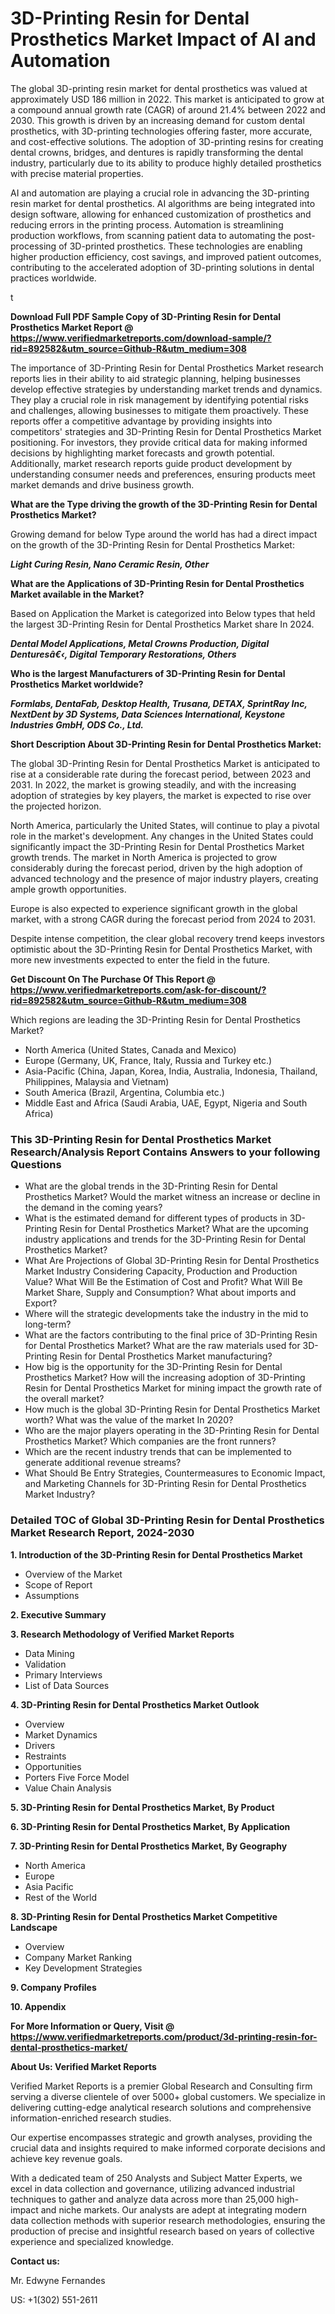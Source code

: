 <meta name="title" content="Global 3D-Printing Resin for Dental Prosthetics Market Impact of AI and Automation"><meta name="description" content="The global 3D-printing resin market for dental prosthetics was valued at approximately USD 186 million in 2022. This market is anticipated to grow at a compound annual"><meta name="title" content="3D-Printing Resin for Dental Prosthetics Market Size, Share, Scope, Trends, Growth, Opportunities, Analysis, Forecast"><h1>3D-Printing Resin for Dental Prosthetics Market Impact of AI and Automation</h1><p>The global 3D-printing resin market for dental prosthetics was valued at approximately USD 186 million in 2022. This market is anticipated to grow at a compound annual growth rate (CAGR) of around 21.4% between 2022 and 2030. This growth is driven by an increasing demand for custom dental prosthetics, with 3D-printing technologies offering faster, more accurate, and cost-effective solutions. The adoption of 3D-printing resins for creating dental crowns, bridges, and dentures is rapidly transforming the dental industry, particularly due to its ability to produce highly detailed prosthetics with precise material properties.</p><p>AI and automation are playing a crucial role in advancing the 3D-printing resin market for dental prosthetics. AI algorithms are being integrated into design software, allowing for enhanced customization of prosthetics and reducing errors in the printing process. Automation is streamlining production workflows, from scanning patient data to automating the post-processing of 3D-printed prosthetics. These technologies are enabling higher production efficiency, cost savings, and improved patient outcomes, contributing to the accelerated adoption of 3D-printing solutions in dental practices worldwide.</p>t</p><p id="" class=""><strong>Download Full PDF Sample Copy of 3D-Printing Resin for Dental Prosthetics Market Report @ <a href="https://www.verifiedmarketreports.com/download-sample/?rid=892582&utm_source=Github-R&utm_medium=308" target="_blank">https://www.verifiedmarketreports.com/download-sample/?rid=892582&utm_source=Github-R&utm_medium=308</a></strong></p><p>The importance of&nbsp;3D-Printing Resin for Dental Prosthetics Market research reports lies in their ability to aid strategic planning, helping businesses develop effective strategies by understanding market trends and dynamics. They play a crucial role in risk management by identifying potential risks and challenges, allowing businesses to mitigate them proactively. These reports offer a competitive advantage by providing insights into competitors' strategies and 3D-Printing Resin for Dental Prosthetics Market positioning. For investors, they provide critical data for making informed decisions by highlighting market forecasts and growth potential. Additionally, market research reports guide product development by understanding consumer needs and preferences, ensuring products meet market demands and drive business growth.</p><p><strong>What are the&nbsp;Type driving the growth of the 3D-Printing Resin for Dental Prosthetics Market?</strong></p><p id="" class="">Growing demand for below Type around the world has had a direct impact on the growth of the 3D-Printing Resin for Dental Prosthetics Market:</p><em><strong>Light Curing Resin, Nano Ceramic Resin, Other</strong></em></p><strong>What are the&nbsp;Applications&nbsp;of 3D-Printing Resin for Dental Prosthetics Market available in the Market?</strong></p><p id="" class="">Based on Application the Market is categorized into Below types that held the largest 3D-Printing Resin for Dental Prosthetics Market share In 2024.</p><em><strong>Dental Model Applications, Metal Crowns Production, Digital Denturesâ€‹, Digital Temporary Restorations, Others</strong></em></p><strong>Who is the largest Manufacturers of 3D-Printing Resin for Dental Prosthetics Market worldwide?</strong></p><p><em><strong>Formlabs, DentaFab, Desktop Health, Trusana, DETAX, SprintRay Inc, NextDent by 3D Systems, Data Sciences International, Keystone Industries GmbH, ODS Co., Ltd.</strong></em></p><p id="" class=""><strong>Short Description About 3D-Printing Resin for Dental Prosthetics Market:</strong></p><p>The global 3D-Printing Resin for Dental Prosthetics Market is anticipated to rise at a considerable rate during the forecast period, between 2023 and 2031. In 2022, the market is growing steadily, and with the increasing adoption of strategies by key players, the market is expected to rise over the projected horizon.</p><p>North America, particularly the United States, will continue to play a pivotal role in the market's development. Any changes in the United States could significantly impact the 3D-Printing Resin for Dental Prosthetics Market growth trends. The market in North America is projected to grow considerably during the forecast period, driven by the high adoption of advanced technology and the presence of major industry players, creating ample growth opportunities.</p><p>Europe is also expected to experience significant growth in the global market, with a strong CAGR during the forecast period from 2024 to 2031.</p><p>Despite intense competition, the clear global recovery trend keeps investors optimistic about the 3D-Printing Resin for Dental Prosthetics Market, with more new investments expected to enter the field in the future.</p><p id="" class=""><strong>Get Discount On The Purchase Of This Report @ <a href="https://www.verifiedmarketreports.com/ask-for-discount/?rid=892582&utm_source=Github-R&utm_medium=308" target="_blank">https://www.verifiedmarketreports.com/ask-for-discount/?rid=892582&utm_source=Github-R&utm_medium=308</a></strong></p>Which regions are leading the 3D-Printing Resin for Dental Prosthetics Market?</p><ul><li>North America (United States, Canada and Mexico)</li><li>Europe (Germany, UK, France, Italy, Russia and Turkey etc.)</li><li>Asia-Pacific (China, Japan, Korea, India, Australia, Indonesia, Thailand, Philippines, Malaysia and Vietnam)</li><li>South America (Brazil, Argentina, Columbia etc.)</li><li>Middle East and Africa (Saudi Arabia, UAE, Egypt, Nigeria and South Africa)</li></ul><h3 id="" class="">This 3D-Printing Resin for Dental Prosthetics Market Research/Analysis Report Contains Answers to your following Questions</h3><ul><li>What are the global trends in the 3D-Printing Resin for Dental Prosthetics Market? Would the market witness an increase or decline in the demand in the coming years?</li><li>What is the estimated demand for different types of products in 3D-Printing Resin for Dental Prosthetics Market? What are the upcoming industry applications and trends for the 3D-Printing Resin for Dental Prosthetics Market?</li><li>What Are Projections of Global 3D-Printing Resin for Dental Prosthetics Market Industry Considering Capacity, Production and Production Value? What Will Be the Estimation of Cost and Profit? What Will Be Market Share, Supply and Consumption? What about imports and Export?</li><li>Where will the strategic developments take the industry in the mid to long-term?</li><li>What are the factors contributing to the final price of 3D-Printing Resin for Dental Prosthetics Market? What are the raw materials used for 3D-Printing Resin for Dental Prosthetics Market manufacturing?</li><li>How big is the opportunity for the 3D-Printing Resin for Dental Prosthetics Market? How will the increasing adoption of 3D-Printing Resin for Dental Prosthetics Market for mining impact the growth rate of the overall market?</li><li>How much is the global 3D-Printing Resin for Dental Prosthetics Market worth? What was the value of the market In 2020?</li><li>Who are the major players operating in the 3D-Printing Resin for Dental Prosthetics Market? Which companies are the front runners?</li><li>Which are the recent industry trends that can be implemented to generate additional revenue streams?</li><li>What Should Be Entry Strategies, Countermeasures to Economic Impact, and Marketing Channels for 3D-Printing Resin for Dental Prosthetics Market Industry?</li></ul><h3 id="" class="">Detailed TOC of Global 3D-Printing Resin for Dental Prosthetics Market Research Report, 2024-2030</h3><p id="" class=""><strong>1. Introduction of the 3D-Printing Resin for Dental Prosthetics Market</strong></p><ul><li>Overview of the Market</li><li>Scope of Report</li><li>Assumptions</li></ul><p id="" class=""><strong>2. Executive Summary</strong></p><p id="" class=""><strong>3. Research Methodology of Verified Market Reports</strong></p><ul><li>Data Mining</li><li>Validation</li><li>Primary Interviews</li><li>List of Data Sources</li></ul><p id="" class=""><strong>4. 3D-Printing Resin for Dental Prosthetics Market Outlook</strong></p><ul><li>Overview</li><li>Market Dynamics</li><li>Drivers</li><li>Restraints</li><li>Opportunities</li><li>Porters Five Force Model</li><li>Value Chain Analysis</li></ul><p id="" class=""><strong>5. 3D-Printing Resin for Dental Prosthetics Market, By Product</strong></p><p id="" class=""><strong>6. 3D-Printing Resin for Dental Prosthetics Market, By Application</strong></p><p id="" class=""><strong>7. 3D-Printing Resin for Dental Prosthetics Market, By Geography</strong></p><ul><li>North America</li><li>Europe</li><li>Asia Pacific</li><li>Rest of the World</li></ul><p id="" class=""><strong>8. 3D-Printing Resin for Dental Prosthetics Market Competitive Landscape</strong></p><ul><li>Overview</li><li>Company Market Ranking</li><li>Key Development Strategies</li></ul><p id="" class=""><strong>9. Company Profiles</strong></p><p id="" class=""><strong>10. Appendix</strong></p><p id="" class=""><strong>For More Information or Query, Visit @ <a href="https://www.verifiedmarketreports.com/product/3d-printing-resin-for-dental-prosthetics-market/" target="_blank">https://www.verifiedmarketreports.com/product/3d-printing-resin-for-dental-prosthetics-market/</a></strong></p><p id="" class=""><strong>About Us: Verified Market Reports</strong></p><p id="" class="">Verified Market Reports is a premier Global Research and Consulting firm serving a diverse clientele of over 5000+ global customers. We specialize in delivering cutting-edge analytical research solutions and comprehensive information-enriched research studies.</p><p id="" class="">Our expertise encompasses strategic and growth analyses, providing the crucial data and insights required to make informed corporate decisions and achieve key revenue goals.</p><p id="" class="">With a dedicated team of 250 Analysts and Subject Matter Experts, we excel in data collection and governance, utilizing advanced industrial techniques to gather and analyze data across more than 25,000 high-impact and niche markets. Our analysts are adept at integrating modern data collection methods with superior research methodologies, ensuring the production of precise and insightful research based on years of collective experience and specialized knowledge.</p><p id="" class=""><strong>Contact us:</strong></p><p id="" class="">Mr. Edwyne Fernandes</p><p id="" class="">US: +1(302) 551-2611</p>